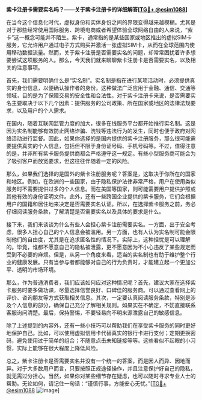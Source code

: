 **紫卡注册卡需要实名吗？——关于紫卡注册卡的详细解答[[TG💪+ @esim1088](https://t.me/s/esim1088)]**

在当今这个信息化时代，虚拟身份和实体身份之间的界限变得越来越模糊。尤其是对于那些经常使用国际服务、跨境电商或者希望体验全球网络自由的人来说，“紫卡”这一概念可能并不陌生。紫卡，通常指的是某些国家或地区推出的虚拟SIM卡服务，它允许用户通过电子方式购买并激活一张虚拟SIM卡，从而在全球范围内使用移动数据流量。然而，关于紫卡注册是否需要实名的问题，却常常困扰着许多想要尝试这项服务的人。那么，今天我们就来聊聊紫卡注册卡是否需要实名，以及相关的注意事项。

首先，我们需要明确什么是“实名制”。实名制是指在进行某项活动时，必须提供真实的身份信息，以便确认操作者的身份。这种做法广泛应用于金融、通信、交通等领域，目的是为了保障交易的安全性和合法性。对于紫卡注册卡来说，是否需要实名主要取决于以下几个因素：提供服务的公司政策、所在国家或地区的法律法规要求，以及用户的个人需求。

在国内，随着互联网监管力度的加大，很多在线服务平台都开始推行实名制。这是因为实名制能够有效防止网络诈骗、洗钱等违法行为的发生，同时也便于政府对网络活动进行监督。因此，如果你选择的是国内提供的紫卡注册服务，那么很可能需要提供真实的个人信息，包括但不限于身份证号码、手机号码等。不过，值得注意的是，并非所有紫卡服务提供商都会严格遵守这一规定。有些小型服务商可能会为了吸引客户而放宽要求，但这往往伴随着一定的风险。

那么，如果我们选择的是国外的紫卡注册服务呢？答案是，这取决于你所在的国家和地区。例如，在欧洲的一些国家，由于隐私保护法律非常严格，用户在使用类似服务时不需要提供过多的个人信息。而在美国等国家，则可能需要用户提供护照或其他有效的身份证明文件。此外，还有一些跨国企业提供的紫卡服务，它们会根据用户的国籍和居住地来决定是否需要实名认证。所以，在选择紫卡服务之前，务必仔细阅读服务条款，了解清楚是否需要实名以及具体的要求是什么。

接下来，我们来谈谈为什么有些人会担心紫卡注册需要实名。一方面，出于安全考虑，很多人担心自己的个人信息会被滥用。另一方面，也有人认为实名制可能会限制他们的自由度，尤其是在追求匿名性的情况下。实际上，这种担忧是可以理解的。毕竟，谁都不愿意自己的隐私被泄露，更不愿意因为不小心违反了某些规定而受到不必要的麻烦。但是，从另一个角度来看，适当的实名制也有助于维护整个行业的健康发展。只有当参与者都能够对自己的行为负责时，才能建立起一个更加公平、透明的市场环境。

那么，作为普通消费者，我们应该如何应对这种情况呢？首先，建议大家在选择紫卡服务时要多做功课，尽量选择信誉良好、口碑佳的服务商。可以通过查看网上的评价、咨询朋友等方式获取相关信息。其次，一定要认真阅读服务条款，特别是涉及个人信息的部分，确保自己充分了解相关规则。如果实在不确定，不妨直接联系客服询问清楚。最后，保持警惕，不要轻易向不明来源泄露自己的敏感信息。

除了上述提到的内容外，还有一些小技巧可以帮助我们在享受紫卡服务的同时更好地保护自己。比如，可以使用虚拟信用卡代替真实的银行卡进行支付；定期更换密码，避免使用过于简单的组合；不随意点击未知链接等等。这些看似不起眼的小习惯，实际上能够在很大程度上降低风险。

总之，紫卡注册卡是否需要实名并没有一个统一的答案，而是因人而异、因地而异。对于大多数用户而言，只要按照正规途径操作，并且注意保护好自己的隐私，就无需过分担心。当然，如果你对某些细节存在疑虑，也可以随时寻求专业人士的帮助。无论如何，请记住一句话：“谨慎行事，方能安心无忧。”[[TG💪+ @esim1088](https://t.me/s/esim1088) ![Image](https://i.postimg.cc/4NQfJmqS/Snipaste-2025-05-13-00-14-12.png)]